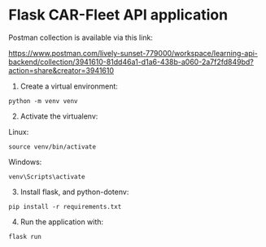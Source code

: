 
# Flask CAR-Fleet API application

Postman collection is available via this link:

https://www.postman.com/lively-sunset-779000/workspace/learning-api-backend/collection/3941610-81dd46a1-d1a6-438b-a060-2a7f2fd849bd?action=share&creator=3941610

1. Create a virtual environment:
    
```
python -m venv venv
```


2. Activate the virtualenv:

Linux:
```
source venv/bin/activate
```

Windows:
```
venv\Scripts\activate
```

3. Install flask, and python-dotenv:

```
pip install -r requirements.txt

```

4. Run the application with:

```
flask run
```

